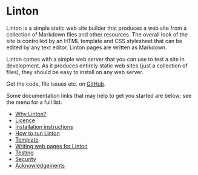 # Linton

Linton is a simple static web site builder that produces a web site from a collection of Markdown files and other resources. The overall look of the site is controlled by an HTML template and CSS stylesheet that can be edited by any text editor. Linton pages are written as Markdown.

Linton comes with a simple web server that you can use to test a site in development. As it produces entirely static web sites (just a collection of files), they should be easy to install on any web server.

Get the code, file issues etc. on [GitHub](https://github.com/rrthomas/linton).

Some documentation links that may help to get you started are below; see the menu for a full list.

+ [Why Linton?](<Why Linton%3F>)
+ [Licence](Licence)
+ [Installation instructions](Installation)
+ [How to run Linton](Invocation)
+ [Template](Template)
+ [Writing web pages for Linton](Conventions)
+ [Testing](Testing)
+ [Security](Security)
+ [Acknowledgements](Acknowledgements)
